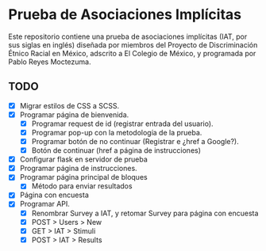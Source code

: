 # Prueba de Asociaciones Implícitas

Este repositorio contiene una prueba de asociaciones implícitas (IAT, por sus siglas en inglés) diseñada por miembros del Proyecto de Discriminación Étnico Racial en México, adscrito a El Colegio de México, y programada por Pablo Reyes Moctezuma. 

## TODO

* [x] Migrar estilos de CSS a SCSS.
* [x] Programar página de bienvenida.
  * [x] Programar request de id (registrar entrada del usuario).
  * [x] Programar pop-up con la metodología de la prueba.
  * [x] Programar botón de no continuar (Registrar e ¿href a Google?).
  * [x] Botón de continuar (href a página de instrucciones)
* [x] Configurar flask en servidor de prueba
* [x] Programar página de instrucciones.
* [x] Programar página principal de bloques
  * [x] Método para enviar resultados
* [x] Página con encuesta
* [x] Programar API.
  * [x] Renombrar Survey a IAT, y retomar Survey para página con encuesta
  * [x] POST > Users > New
  * [x] GET > IAT > Stimuli
  * [x] POST > IAT > Results

